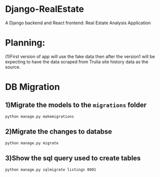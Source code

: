 # Django-RealEstate
A Django backend and React frontend: Real Estate Analysis Application


# Planning:
(1)First version of app will use the fake data then after the version1 will be expecting to have the data scraped from Trulia site history data as the source.


# DB Migration

## 1)Migrate the models to the `migrations` folder
 `python manage.py makemigrations`
 
## 2)Migrate the changes to databse
 `python manage.py migrate`
 
## 3)Show the sql query used to create tables
 `python manage.py sqlmigrate listings 0001`
